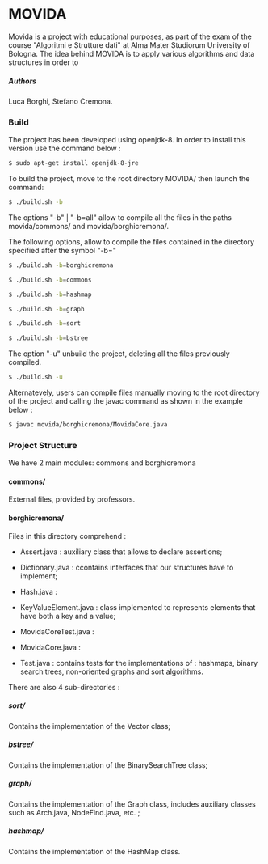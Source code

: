 # MOVIDA

Movida is a project with educational purposes, as part of the exam of the course "Algoritmi e Strutture dati" at Alma Mater Studiorum University of Bologna. The idea behind MOVIDA is to apply various algorithms and data structures in order to

##### Authors

Luca Borghi, Stefano Cremona.

### Build

The project has been developed using openjdk-8. In order to install this version use the command below :
```bash
$ sudo apt-get install openjdk-8-jre
```
To build the project, move to the root directory MOVIDA/ then launch the command:

```bash
$ ./build.sh -b
```
The options "-b" | "-b=all" allow to compile all the files in the paths movida/commons/ and movida/borghicremona/.

The following options, allow to compile the files contained in the directory specified after the symbol "-b="
```bash
$ ./build.sh -b=borghicremona
```
```bash
$ ./build.sh -b=commons
```
```bash
$ ./build.sh -b=hashmap
```
```bash
$ ./build.sh -b=graph
```
```bash
$ ./build.sh -b=sort 
```
```bash
$ ./build.sh -b=bstree
```

The option "-u" unbuild the project, deleting all the files previously compiled.
```bash
$ ./build.sh -u
```

Alternatevely, users can compile files manually moving to the root directory of the project and calling the javac command as shown in the example below :
```bash
$ javac movida/borghicremona/MovidaCore.java
```

### Project Structure

We have 2 main modules: commons and borghicremona

#### commons/

External files, provided by professors.

#### borghicremona/

Files in this directory comprehend : 

- Assert.java : auxiliary class that allows to declare assertions;

- Dictionary.java : ccontains interfaces that our structures have to implement;

- Hash.java : 

- KeyValueElement.java : class implemented to represents elements that have both a key and a value;

- MovidaCoreTest.java : 

- MovidaCore.java : 

- Test.java : contains tests for the implementations of : hashmaps, binary search trees, non-oriented graphs and sort algorithms.

There are also 4 sub-directories :

##### sort/ 

Contains the implementation of the Vector class;

##### bstree/ 

Contains the implementation of the BinarySearchTree class;

##### graph/

Contains the implementation of the Graph class, includes auxiliary classes such as Arch.java, NodeFind.java, etc. ;

##### hashmap/

Contains the implementation of the HashMap class.
